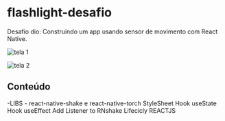 # flashlight-desafio

Desafio dio: Construindo um app usando sensor de movimento com React Native.

![tela 1](https://user-images.githubusercontent.com/84211583/176068006-9eea97a6-4276-4461-945a-a59802ac1122.png)

![tela 2](https://user-images.githubusercontent.com/84211583/176068024-db208df7-9c8a-4268-8450-6a33a6c15149.png)

## Conteúdo 

-LIBS - react-native-shake e react-native-torch
StyleSheet
Hook useState
Hook useEffect
Add Listener to RNshake
Lifecicly REACTJS
